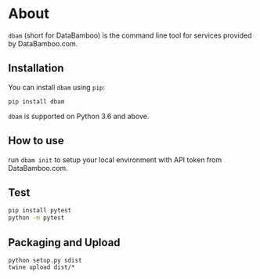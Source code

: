 # About

`dbam` (short for DataBamboo) is the command line tool for services provided by DataBamboo.com. 

## Installation

You can install `dbam` using `pip`:

```
pip install dbam
```

`dbam` is supported on Python 3.6 and above.

## How to use

run `dbam init` to setup your local environment with API token from DataBamboo.com.

## Test

```bash
pip install pytest
python -m pytest
```

## Packaging and Upload

```
python setup.py sdist
twine upload dist/*
```

